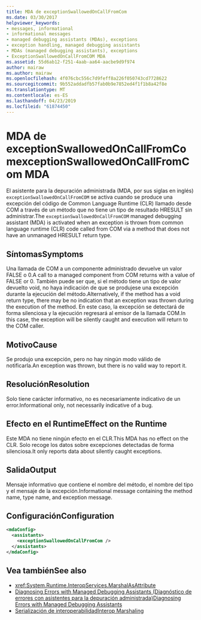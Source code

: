 ```yaml
---
title: MDA de exceptionSwallowedOnCallFromCom
ms.date: 03/30/2017
helpviewer_keywords:
- messages, informational
- informational messages
- managed debugging assistants (MDAs), exceptions
- exception handling, managed debugging assistants
- MDAs (managed debugging assistants), exceptions
- ExceptionSwallowedOnCallFromCOM MDA
ms.assetid: 55d6ab12-f251-4aab-aa64-aacbe9d9f974
author: mairaw
ms.author: mairaw
ms.openlocfilehash: 4f076cbc556c7d9feff8a226f050743cd7728622
ms.sourcegitcommit: 9b552addadfb57fab0b9e7852ed4f1f1b8a42f8e
ms.translationtype: MT
ms.contentlocale: es-ES
ms.lasthandoff: 04/23/2019
ms.locfileid: "61874450"
---
```

# <a name="exceptionswallowedoncallfromcom-mda"></a><span data-ttu-id="d34a3-102">MDA de exceptionSwallowedOnCallFromCom</span><span class="sxs-lookup"><span data-stu-id="d34a3-102">exceptionSwallowedOnCallFromCom MDA</span></span>
<span data-ttu-id="d34a3-103">El asistente para la depuración administrada (MDA, por sus siglas en inglés) `exceptionSwallowedOnCallFromCOM` se activa cuando se produce una excepción del código de Common Language Runtime (CLR) llamado desde COM a través de un método que no tiene un tipo de resultado HRESULT sin administrar.</span><span class="sxs-lookup"><span data-stu-id="d34a3-103">The `exceptionSwallowedOnCallFromCOM` managed debugging assistant (MDA) is activated when an exception is thrown from common language runtime (CLR) code called from COM via a method that does not have an unmanaged HRESULT return type.</span></span>  
  
## <a name="symptoms"></a><span data-ttu-id="d34a3-104">Síntomas</span><span class="sxs-lookup"><span data-stu-id="d34a3-104">Symptoms</span></span>  
 <span data-ttu-id="d34a3-105">Una llamada de COM a un componente administrado devuelve un valor FALSE o 0.</span><span class="sxs-lookup"><span data-stu-id="d34a3-105">A call to a managed component from COM returns with a value of FALSE or 0.</span></span> <span data-ttu-id="d34a3-106">También puede ser que, si el método tiene un tipo de valor devuelto void, no haya indicación de que se produjese una excepción durante la ejecución del método.</span><span class="sxs-lookup"><span data-stu-id="d34a3-106">Alternatively, if the method has a void return type, there may be no indication that an exception was thrown during the execution of the method.</span></span> <span data-ttu-id="d34a3-107">En este caso, la excepción se detectará de forma silenciosa y la ejecución regresará al emisor de la llamada COM.</span><span class="sxs-lookup"><span data-stu-id="d34a3-107">In this case, the exception will be silently caught and execution will return to the COM caller.</span></span>  
  
## <a name="cause"></a><span data-ttu-id="d34a3-108">Motivo</span><span class="sxs-lookup"><span data-stu-id="d34a3-108">Cause</span></span>  
 <span data-ttu-id="d34a3-109">Se produjo una excepción, pero no hay ningún modo válido de notificarla.</span><span class="sxs-lookup"><span data-stu-id="d34a3-109">An exception was thrown, but there is no valid way to report it.</span></span>  
  
## <a name="resolution"></a><span data-ttu-id="d34a3-110">Resolución</span><span class="sxs-lookup"><span data-stu-id="d34a3-110">Resolution</span></span>  
 <span data-ttu-id="d34a3-111">Solo tiene carácter informativo, no es necesariamente indicativo de un error.</span><span class="sxs-lookup"><span data-stu-id="d34a3-111">Informational only, not necessarily indicative of a bug.</span></span>  
  
## <a name="effect-on-the-runtime"></a><span data-ttu-id="d34a3-112">Efecto en el Runtime</span><span class="sxs-lookup"><span data-stu-id="d34a3-112">Effect on the Runtime</span></span>  
 <span data-ttu-id="d34a3-113">Este MDA no tiene ningún efecto en el CLR.</span><span class="sxs-lookup"><span data-stu-id="d34a3-113">This MDA has no effect on the CLR.</span></span> <span data-ttu-id="d34a3-114">Solo recoge los datos sobre excepciones detectadas de forma silenciosa.</span><span class="sxs-lookup"><span data-stu-id="d34a3-114">It only reports data about silently caught exceptions.</span></span>  
  
## <a name="output"></a><span data-ttu-id="d34a3-115">Salida</span><span class="sxs-lookup"><span data-stu-id="d34a3-115">Output</span></span>  
 <span data-ttu-id="d34a3-116">Mensaje informativo que contiene el nombre del método, el nombre del tipo y el mensaje de la excepción.</span><span class="sxs-lookup"><span data-stu-id="d34a3-116">Informational message containing the method name, type name, and exception message.</span></span>  
  
## <a name="configuration"></a><span data-ttu-id="d34a3-117">Configuración</span><span class="sxs-lookup"><span data-stu-id="d34a3-117">Configuration</span></span>  
  
```xml  
<mdaConfig>  
  <assistants>  
    <exceptionSwallowedOnCallFromCom />  
  </assistants>  
</mdaConfig>  
```  
  
## <a name="see-also"></a><span data-ttu-id="d34a3-118">Vea también</span><span class="sxs-lookup"><span data-stu-id="d34a3-118">See also</span></span>

- <xref:System.Runtime.InteropServices.MarshalAsAttribute>
- [<span data-ttu-id="d34a3-119">Diagnosing Errors with Managed Debugging Assistants (Diagnóstico de errores con asistentes para la depuración administrada)</span><span class="sxs-lookup"><span data-stu-id="d34a3-119">Diagnosing Errors with Managed Debugging Assistants</span></span>](../../../docs/framework/debug-trace-profile/diagnosing-errors-with-managed-debugging-assistants.md)
- [<span data-ttu-id="d34a3-120">Serialización de interoperabilidad</span><span class="sxs-lookup"><span data-stu-id="d34a3-120">Interop Marshaling</span></span>](../../../docs/framework/interop/interop-marshaling.md)
